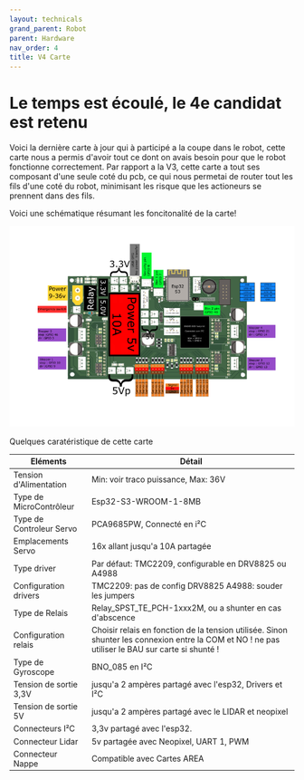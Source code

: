 ```yaml
---
layout: technicals
grand_parent: Robot
parent: Hardware
nav_order: 4
title: V4 Carte
---
```


# Le temps est écoulé, le 4e candidat est retenu

<kicanvas-embed controls="full">
    <kicanvas-source src="./V4_carte_files/MainBoardV4.kicad_sch"></kicanvas-source>
    <kicanvas-source src="./V4_carte_files/Meca.kicad_sch"></kicanvas-source>
    <kicanvas-source src="./V4_carte_files/Power.kicad_sch"></kicanvas-source>
    <kicanvas-source src="./V4_carte_files/Servo.kicad_sch"></kicanvas-source>
    <kicanvas-source src="./V4_carte_files/Logic.kicad_sch"></kicanvas-source>
    <kicanvas-source src="./V4_carte_files/steppers.kicad_sch"></kicanvas-source>
    <kicanvas-source src="./V4_carte_files/MainBoardV4.kicad_pcb"></kicanvas-source>
</kicanvas-embed>

Voici la dernière carte à jour qui à participé a la coupe dans le robot, cette carte nous a permis d'avoir tout ce dont on avais besoin pour que le robot fonctionne correctement.
Par rapport a la V3, cette carte a tout ses composant d'une seule coté du pcb, ce qui nous permetai de router tout les fils d'une coté du robot, minimisant les risque que les actioneurs
se prennent dans des fils.

Voici une schématique résumant les foncitonalité de la carte!

![Pinout de carte electronique](./Hardware_files/CartePinouts.webp)


Quelques caratéristique de cette carte 


| **Eléments**             | **Détail**                                                                                                                                       |
|--------------------------|--------------------------------------------------------------------------------------------------------------------------------------------------|
| Tension d'Alimentation   | Min: voir traco puissance, Max: 36V                                                                                                              |
| Type de MicroContrôleur  | Esp32-S3-WROOM-1-8MB                                                                                                                             |
| Type de Controleur Servo | PCA9685PW, Connecté en i²C                                                                                                                       |
| Emplacements Servo       | 16x allant jusqu'a 10A partagée                                                                                                                  |
| Type driver              | Par défaut: TMC2209, configurable en DRV8825 ou A4988                                                                                            |
| Configuration drivers    | TMC2209: pas de config DRV8825 A4988: souder les jumpers                                                                                         |
| Type de Relais           | Relay_SPST_TE_PCH-1xxx2M, ou a shunter en cas d'abscence                                                                                         |
| Configuration relais     | Choisir relais en fonction de la tension utilisée. Sinon shunter les connexion entre la COM et NO ! ne pas utiliser le BAU sur carte si shunté ! |
| Type de Gyroscope        | BNO_085 en I²C                                                                                                                                   |
| Tension de sortie 3,3V   | jusqu'a 2 ampères partagé avec l'esp32, Drivers et I²C                                                                                           |
| Tension de sortie 5V     | jusqu'a 2 ampères partagé avec le LIDAR et neopixel                                                                                              |
| Connecteurs I²C          | 3,3v partagé avec l'esp32.                                                                                                                       |
| Connecteur Lidar         | 5v partagée avec Neopixel, UART 1, PWM                                                                                                           |
| Connecteur Nappe         | Compatible avec Cartes AREA                                                                                                                      |